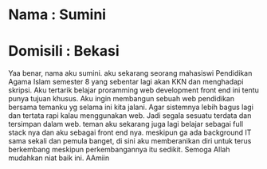 # Nama : Sumini
# Domisili : Bekasi
 Yaa benar, nama aku sumini. aku sekarang seorang mahasiswi Pendidikan Agama Islam semester 8 yang sebentar lagi akan KKN dan menghadapi skripsi. Aku tertarik belajar
proramming web development front end ini tentu punya tujuan khusus. Aku ingin membangun sebuah web pendidikan bersama temanku yg selama ini kita jalani. Agar sistemnya lebih bagus lagi dan 
tertata rapi kalau menggunakan web. Jadi segala sesuatu terdata dan tersimpan dalam web. teman aku sekarang juga lagi belajar sebagai full stack nya dan aku sebagai front end nya.
meskipun ga ada background IT sama sekali dan pemula banget, di sini aku memberanikan diri untuk terus berkembang meskipun perkembangannya itu sedikit. Semoga Allah mudahkan niat baik ini. AAmiin
